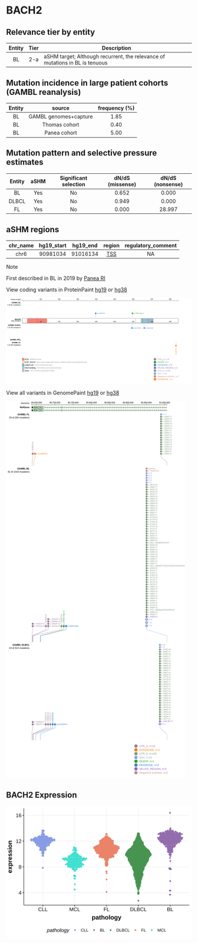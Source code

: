# BACH2

## Relevance tier by entity

|Entity|Tier|Description                           |
|:------:|:----:|--------------------------------------|
|BL    |2-a | aSHM target; Although recurrent, the relevance of mutations in BL is tenuous |

## Mutation incidence in large patient cohorts (GAMBL reanalysis)

|Entity|source               |frequency (%)|
|:------:|:---------------------:|:-------------:|
|BL    |GAMBL genomes+capture|1.85         |
|BL    |Thomas cohort        |0.40         |
|BL    |Panea cohort         |5.00         |

## Mutation pattern and selective pressure estimates

|Entity|aSHM|Significant selection|dN/dS (missense)|dN/dS (nonsense)|
|:------:|:----:|:---------------------:|:----------------:|:----------------:|
|BL    |Yes |No                   |0.652           | 0.000          |
|DLBCL |Yes |No                   |0.949           | 0.000          |
|FL    |Yes |No                   |0.000           |28.997          |

## aSHM regions

|chr_name|hg19_start|hg19_end|region                                                                                   |regulatory_comment|
|:--------:|:----------:|:--------:|:-----------------------------------------------------------------------------------------:|:------------------:|
|chr6    |90981034  |91016134|[TSS](https://genome.ucsc.edu/s/rdmorin/GAMBL%20hg19?position=chr6%3A90981034%2D91016134)|NA                |

> [!NOTE]
> First described in BL in 2019 by [Panea RI](https://pubmed.ncbi.nlm.nih.gov/31558468)


View coding variants in ProteinPaint [hg19](https://morinlab.github.io/LLMPP/GAMBL/BACH2_protein.html)  or [hg38](https://morinlab.github.io/LLMPP/GAMBL/BACH2_protein_hg38.html)

![image](images/proteinpaint/BACH2_NM_021813.svg)

View all variants in GenomePaint [hg19](https://morinlab.github.io/LLMPP/GAMBL/BACH2.html)  or [hg38](https://morinlab.github.io/LLMPP/GAMBL/BACH2_hg38.html)

![image](images/proteinpaint/BACH2.svg)
## BACH2 Expression
![image](images/gene_expression/BACH2_by_pathology.svg)
<!-- ORIGIN: grandeGenomewideDiscoverySomatic2019 -->
